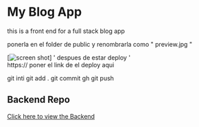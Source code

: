 # My Blog App

this is a front end for a full stack blog app 





<!-- screen shot -->






ponerla en el folder de public y renombrarla como " preview.jpg "


[![screen shot](./public/preview.png)] ' despues de estar deploy '  
https:// poner el link de el deploy aqui

git inti
git add .
git commit
gh 
git push


## Backend Repo
[Click here to view the Backend](https://github.com/bocacode/c12-blogapp-fullstack-backend)